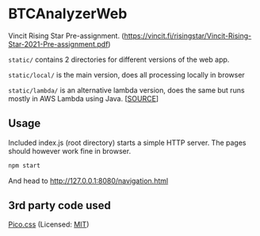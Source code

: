 # BTCAnalyzerWeb
Vincit Rising Star Pre-assignment. (https://vincit.fi/risingstar/Vincit-Rising-Star-2021-Pre-assignment.pdf)

`static/` contains 2 directories for different versions of the web app.

`static/local/` is the main version, does all processing locally in browser

`static/lambda/` is an alternative lambda version, does the same but runs mostly in AWS Lambda using Java. [[SOURCE](https://github.com/Eerosal/BtcAnalyzerLambda)]

## Usage
Included index.js (root directory) starts a simple HTTP server. The pages should however work fine in browser.

```bash
npm start
```
And head to http://127.0.0.1:8080/navigation.html

## 3rd party code used
[Pico.css](https://github.com/picocss/pico) (Licensed: [MIT](https://github.com/picocss/pico/blob/master/LICENSE.md))
